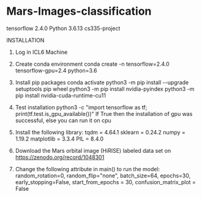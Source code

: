 # Mars-Images-classification
tensorflow 2.4.0
Python 3.6.13
cs335-project

INSTALLATION

1. Log in ICL6 Machine
2. Create conda environment
    conda create -n <name> tensorflow=2.4.0 tensorflow-gpu=2.4  python=3.6
3. Install pip packages
    conda activate <name>
    python3 -m pip install --upgrade setuptools pip wheel
    python3 -m pip install nvidia-pyindex
    python3 -m pip install nvidia-cuda-runtime-cu11

4. Test installation
    python3 -c "import tensorflow as tf; print(tf.test.is_gpu_available())"
    If True then the installation of gpu was successful,
    else you can run it on cpu

5. Install the following library:
    tqdm = 4.64.1
    sklearn = 0.24.2
    numpy = 1.19.2
    matplotlib = 3.3.4
    PIL = 8.4.0

6. Download the Mars orbital image (HiRISE) labeled data set on https://zenodo.org/record/1048301

7. Change the following attribute in main() to run the model:
random_rotation=0, random_flip="none", batch_size=64, epochs=30,
            early_stopping=False, start_from_epochs = 30, confusion_matrix_plot = False
